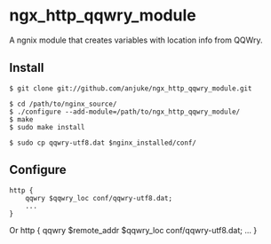 ngx_http_qqwry_module
=====================

A ngnix module that creates variables with location info from QQWry.


Install
-------

    $ git clone git://github.com/anjuke/ngx_http_qqwry_module.git

    $ cd /path/to/nginx_source/
    $ ./configure --add-module=/path/to/ngx_http_qqwry_module/
    $ make
    $ sudo make install

    $ sudo cp qqwry-utf8.dat $nginx_installed/conf/

Configure
---------

    http {
        qqwry $qqwry_loc conf/qqwry-utf8.dat;
        ...
    }
Or
    http {
        qqwry $remote_addr $qqwry_loc conf/qqwry-utf8.dat;
        ...
    }

